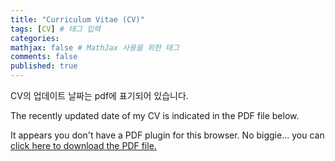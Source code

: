 ```yaml
---
title: "Curriculum Vitae (CV)"
tags: [CV] # 태그 입력
categories: 
mathjax: false # MathJax 사용을 위한 태그
comments: false
published: true
---
```


CV의 업데이트 날짜는 pdf에 표기되어 있습니다.

The recently updated date of my CV is indicated in the PDF file below.

<object type="application/pdf" data="/files/Curriculum_vitae.pdf" width="100%" height="100%">
<p>It appears you don't have a PDF plugin for this browser.
    No biggie... you can <a href="myfile.pdf">click here to
    download the PDF file.</a></p>
</object>